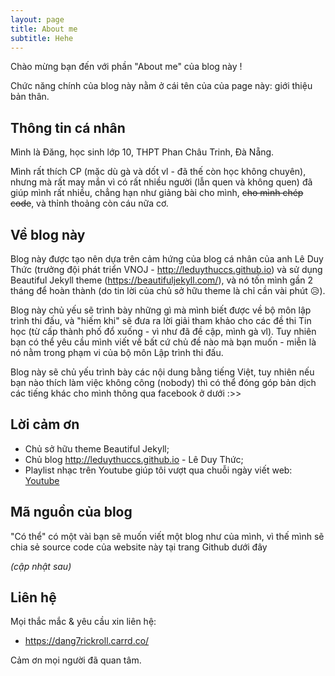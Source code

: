 ```yaml
---
layout: page
title: About me
subtitle: Hehe
---
```


Chào mừng bạn đến với phần "About me" của blog này !

Chức năng chính của blog này nằm ở cái tên của của page này: giới thiệu bản thân.

## Thông tin cá nhân

Mình là Đăng, học sinh lớp 10, THPT Phan Châu Trinh, Đà Nẵng.

Mình rất thích CP (mặc dù gà và dốt vl - đã thế còn học không chuyên), nhưng mà rất may mắn vì có rất nhiều người (lẫn quen và không quen) đã giúp mình rất nhiều, chẳng hạn như giảng bài cho mình, ~~cho mình chép code~~, và thỉnh thoảng còn cáu nữa cơ.

## Về blog này
Blog này được tạo nên dựa trên cảm hứng của blog cá nhân của anh Lê Duy Thức (trưởng đội phát triển VNOJ - http://leduythuccs.github.io) và sử dụng Beautiful Jekyll theme (https://beautifuljekyll.com/), và nó tốn mình gần 2 tháng để hoàn thành (do tin lời của chủ sở hữu theme là chỉ cần vài phút 😥).

Blog này chủ yếu sẽ trình bày những gì mà mình biết được về bộ môn lập trình thi đấu, và "hiếm khi" sẽ đưa ra lời giải tham khảo cho các đề thi Tin học (từ cấp thành phố đổ xuống - vì như đã đề cập, mình gà vl). Tuy nhiên bạn có thể yêu cầu mình viết về bất cứ chủ đề nào mà bạn muốn - miễn là nó nằm trong phạm vi của bộ môn Lập trình thi đấu.

Blog này sẽ chủ yếu trình bày các nội dung bằng tiếng Việt, tuy nhiên nếu bạn nào thích làm việc không công (nobody) thì có thể đóng góp bản dịch các tiếng khác cho mình thông qua facebook ở dưới :>>

## Lời cảm ơn
- Chủ sở hữu theme Beautiful Jekyll;
- Chủ blog http://leduythuccs.github.io - Lê Duy Thức;
- Playlist nhạc trên Youtube giúp tôi vượt qua chuỗi ngày viết web: [Youtube](https://www.youtube.com/watch?v=2JO3NYg6Bt0&list=RDEMjvSlAFGUGR9pav7ugzBJsg&start_radio=1&rv=CA68l20d8pw)

## Mã nguồn của blog
"Có thể" có một vài bạn sẽ muốn viết một blog như của mình, vì thế mình sẽ chia sẻ source code của website này tại trang Github dưới đây

_(cập nhật sau)_

## Liên hệ
Mọi thắc mắc & yêu cầu xin liên hệ:
- https://dang7rickroll.carrd.co/

Cảm ơn mọi người đã quan tâm.
